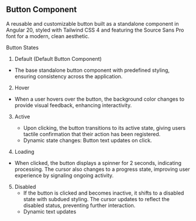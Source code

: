 ## Button Component

A reusable and customizable button built as a standalone component in Angular 20, styled with Tailwind CSS 4 and featuring the Source Sans Pro font for a modern, clean aesthetic.

Button States

1. Default (Default Button Component)
  - The base standalone button component with predefined styling, ensuring consistency across the application.

2. Hover
  - When a user hovers over the button, the background color changes to provide visual feedback, enhancing interactivity.

3. Active
   - Upon clicking, the button transitions to its active state, giving users tactile confirmation that their action has been registered.
   - Dynamic state changes: Button text updates on click.

4. Loading
  - When clicked, the button displays a spinner for 2 seconds, indicating processing. The cursor also changes to a progress state, improving user experience by signaling ongoing activity.

5. Disabled
   - If the button is clicked and becomes inactive, it shifts to a disabled state with subdued styling. The cursor updates to reflect the disabled status, preventing further interaction.
   - Dynamic text updates
